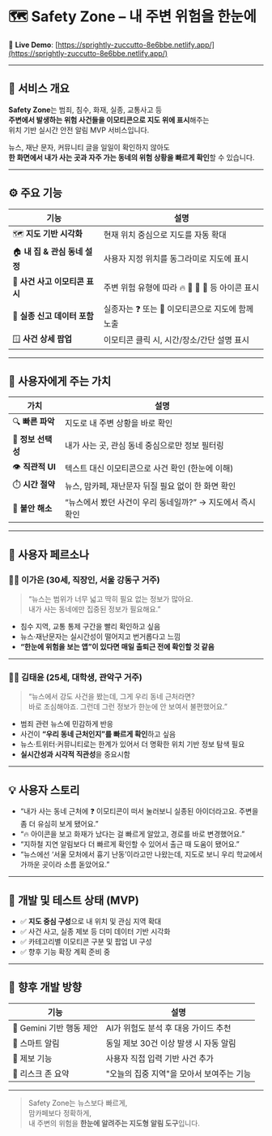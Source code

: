# 🗺️ Safety Zone – 내 주변 위험을 한눈에

📡 **Live Demo**: [https://sprightly-zuccutto-8e6bbe.netlify.app/](https://sprightly-zuccutto-8e6bbe.netlify.app/)

---

## 📘 서비스 개요

**Safety Zone**는 범죄, 침수, 화재, 실종, 교통사고 등  
**주변에서 발생하는 위험 사건들을 이모티콘으로 지도 위에 표시**해주는  
위치 기반 실시간 안전 알림 MVP 서비스입니다.

뉴스, 재난 문자, 커뮤니티 글을 일일이 확인하지 않아도  
**한 화면에서 내가 사는 곳과 자주 가는 동네의 위험 상황을 빠르게 확인**할 수 있습니다.

---

## ⚙️ 주요 기능

| 기능 | 설명 |
|------|------|
| 🗺️ **지도 기반 시각화** | 현재 위치 중심으로 지도를 자동 확대 |
| 🏠 **내 집 & 관심 동네 설정** | 사용자 지정 위치를 동그라미로 지도에 표시 |
| 🧩 **사건 사고 이모티콘 표시** | 주변 위험 유형에 따라 🔥 🔪 🌊 🚧 등 아이콘 표시 |
| 🧒 **실종 신고 데이터 포함** | 실종자는 ❓ 또는 🧒 이모티콘으로 지도에 함께 노출 |
| 🪟 **사건 상세 팝업** | 이모티콘 클릭 시, 시간/장소/간단 설명 표시 |

---

## 🌟 사용자에게 주는 가치

| 가치 | 설명 |
|------|------|
| 🔍 **빠른 파악** | 지도로 내 주변 상황을 바로 확인 |
| 🧠 **정보 선택성** | 내가 사는 곳, 관심 동네 중심으로만 정보 필터링 |
| 👁️ **직관적 UI** | 텍스트 대신 이모티콘으로 사건 확인 (한눈에 이해) |
| ⏱️ **시간 절약** | 뉴스, 맘카페, 재난문자 뒤질 필요 없이 한 화면 확인 |
| 🧭 **불안 해소** | “뉴스에서 봤던 사건이 우리 동네일까?” → 지도에서 즉시 확인 |

---

## 👤 사용자 페르소나

### 👩‍💼 이가은 (30세, 직장인, 서울 강동구 거주)

> “뉴스는 범위가 너무 넓고 딱히 필요 없는 정보가 많아요.  
> 내가 사는 동네에만 집중된 정보가 필요해요.”

- 침수 지역, 교통 통제 구간을 빨리 확인하고 싶음
- 뉴스·재난문자는 실시간성이 떨어지고 번거롭다고 느낌
- **“한눈에 위험을 보는 앱”이 있다면 매일 출퇴근 전에 확인할 것 같음**

---

### 🧍‍♂️ 김태윤 (25세, 대학생, 관악구 거주)

> “뉴스에서 강도 사건을 봤는데, 그게 우리 동네 근처라면?  
> 바로 조심해야죠. 그런데 그런 정보가 한눈에 안 보여서 불편했어요.”

- 범죄 관련 뉴스에 민감하게 반응
- 사건이 **“우리 동네 근처인지”를 빠르게 확인**하고 싶음
- 뉴스·트위터·커뮤니티로는 한계가 있어서 더 명확한 위치 기반 정보 탐색 필요
- **실시간성과 시각적 직관성**을 중요시함

---

## 💡 사용자 스토리

- “내가 사는 동네 근처에 ❓ 이모티콘이 떠서 눌러보니 실종된 아이더라고요. 주변을 좀 더 유심히 보게 됐어요.”
- “🔥 아이콘을 보고 화재가 났다는 걸 빠르게 알았고, 경로를 바로 변경했어요.”
- “지하철 지연 알림보다 더 빠르게 확인할 수 있어서 출근 때 도움이 됐어요.”
- “뉴스에선 ‘서울 모처에서 흉기 난동’이라고만 나왔는데, 지도로 보니 우리 학교에서 가까운 곳이라 소름 돋았어요.”

---

## 🧪 개발 및 테스트 상태 (MVP)

- ✅ **지도 중심 구성**으로 내 위치 및 관심 지역 확대
- ✅ 사건 사고, 실종 제보 등 더미 데이터 기반 시각화
- ✅ 카테고리별 이모티콘 구분 및 팝업 UI 구성
- ✅ 향후 기능 확장 계획 준비 중

---

## 🔮 향후 개발 방향

| 기능 | 설명 |
|------|------|
| 🧠 Gemini 기반 행동 제안 | AI가 위험도 분석 후 대응 가이드 추천 |
| 🔔 스마트 알림 | 동일 제보 30건 이상 발생 시 자동 알림 |
| 🧾 제보 기능 | 사용자 직접 입력 기반 사건 추가 |
| 🧭 리스크 존 요약 | "오늘의 집중 지역"을 모아서 보여주는 기능 |

---

> Safety Zone는 뉴스보다 빠르게,  
> 맘카페보다 정확하게,  
> 내 주변의 위험을 **한눈에 알려주는 지도형 알림 도구**입니다.

